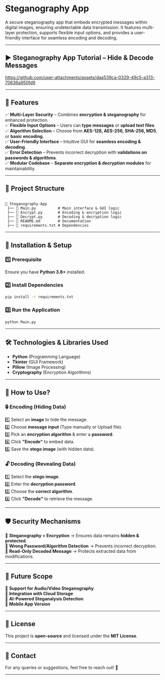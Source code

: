 # Steganography App
 A secure steganography app that embeds encrypted messages within digital images, ensuring undetectable data transmission. It features multi-layer protection, supports flexible input options, and provides a user-friendly interface for seamless encoding and decoding.


---

## ▶️ Steganography App Tutorial – Hide & Decode Messages
https://github.com/user-attachments/assets/daa539ca-0329-49c5-a313-70636a950fd9

---

## 🔹 Features 


✅ **Multi-Layer Security** – Combines **encryption & steganography** for enhanced protection.  
✅ **Flexible Input Options** – Users can **type messages** or **upload text files**.  
✅ **Algorithm Selection** – Choose from **AES-128, AES-256, SHA-256, MD5**, or **basic encoding**.  
✅ **User-Friendly Interface** – Intuitive GUI for **seamless encoding & decoding**.  
✅ **Error Detection** – Prevents incorrect decryption with **validations on passwords & algorithms**.  
✅ **Modular Codebase** – **Separate encryption & decryption modules** for maintainability.  

---

## 📂 Project Structure 

```

📁 Steganography-App  
 ├── 📄 Main.py          # Main interface & GUI logic  
 ├── 📄 Encrypt.py       # Encoding & encryption logic  
 ├── 📄 Decrypt.py       # Decoding & decryption logic  
 ├── 📄 README.md        # Documentation  
 ├── 📄 requirements.txt # Dependencies  

```
---

## 🔧 Installation & Setup 

### 1️⃣ Prerequisite 
Ensure you have **Python 3.8+** installed.  

### 2️⃣ Install Dependencies 
```bash
pip install -r requirements.txt
```

### 3️⃣ Run the Application 
```bash
python Main.py
```

---

## 🛠️ Technologies & Libraries Used 

- **Python** (Programming Language)  
- **Tkinter** (GUI Framework)  
- **Pillow** (Image Processing)  
- **Cryptography** (Encryption Algorithms)  

---

## 🚀 How to Use? 

### 🔒 Encoding (Hiding Data)
1️⃣ Select an **image** to hide the message.  
2️⃣ Choose **message input** (Type manually or Upload file).  
3️⃣ Pick an **encryption algorithm** & enter a **password**.  
4️⃣ Click **"Encode"** to embed data.  
5️⃣ Save the **stego image** (with hidden data).  

### 🔓 Decoding (Revealing Data)
1️⃣ Select the **stego image**.  
2️⃣ Enter the **decryption password**.  
3️⃣ Choose the **correct algorithm**.  
4️⃣ Click **"Decode"** to retrieve the message.  

---

## 🛡️ Security Mechanisms 

🔹 **Steganography + Encryption** → Ensures data remains **hidden & protected**.  
🔹 **Wrong Password/Algorithm Detection** → Prevents incorrect decryption.  
🔹 **Read-Only Decoded Message** → Protects extracted data from modifications.  

---

## 📌 Future Scope

🔸 **Support for Audio/Video Steganography**  
🔸 **Integration with Cloud Storage**  
🔸 **AI-Powered Steganalysis Detection**  
🔸 **Mobile App Version**  

---

## 📄 License
This project is **open-source** and licensed under the **MIT License**.  

---

## 📩 Contact 
For any queries or suggestions, feel free to reach out! 🚀  

---
